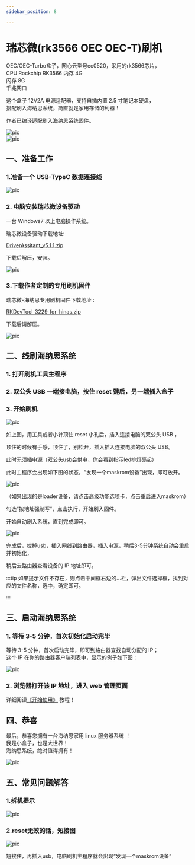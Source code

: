 ```yaml
---
sidebar_position: 8

---
```


# 瑞芯微(rk3566 OEC OEC-T)刷机

OEC/OEC-Turbo盒子，网心云型号ec0520，采用的rk3566芯片，  
CPU Rockchip RK3566 
内存 4G   
闪存 8G  
千兆网口  

这个盒子 12V2A 电源适配器，支持自插内置 2.5 寸笔记本硬盘，  
搭配刷入海纳思系统，简直就是家用存储的利器！  


作者已编译适配刷入海纳思系统固件。  

![pic](pic/oect/oect-1.png)  
![pic](pic/oect/oect-2.png)  


## 一、准备工作  

### 1.准备一个 USB-TypeC 数据连接线  

![pic](pic/oect/usb-typec.jpg)  
  
### 2. 电脑安装瑞芯微设备驱动

一台 Windows7 以上电脑操作系统。

瑞芯微设备驱动下载地址:  

[DriverAssitant_v5.1.1.zip](https://www.ecoo.top/update/soft_init/rk3399sw799/DriverAssitant_v5.1.1.zip)  

下载后解压，安装。

![pic](pic/rk3399/sw799-6.png)  


### 3.下载作者定制的专用刷机固件

瑞芯微-海纳思专用刷机固件下载地址  :  

[RKDevTool_3229_for_hinas.zip](https://www.ecoo.top/update/soft_init/rk3229-cmcc/RKDevTool_3229_for_hinas.zip)  

下载后请解压。 

![pic](pic/oect/file.jpg)  


## 二、线刷海纳思系统

### 1. 打开刷机工具主程序

### 2. 双公头 USB 一端接电脑，按住 reset 键后，另一端插入盒子  

### 3. 开始刷机  

![pic](pic/rk3229/3229-4.png)  


如上图，用工具或者小针顶住 reset 小孔后，插入连接电脑的双公头 USB ，  

顶住的时候有手感，顶住了，别松开，插入插入连接电脑的双公头 USB。  

此时无须插电源（双公头usb会供电，你会看到指示led排灯亮起） 

此时主程序会出现如下图的状态，“发现一个maskrom设备”出现，即可放开。  

![pic](pic/rk3229/3229-3.jpg)  

（如果出现的是loader设备，请点击高级功能选项卡，点击重启进入maskrom）  


勾选“按地址强制写”，点击执行，开始刷入固件。

开始自动刷入系统，直到完成即可。

![pic](pic/rk3229/3229-5.png)  

完成后，拔掉usb，插入网线到路由器，插入电源，稍后3-5分钟系统自动会重启并初始化，  

稍后去路由器查看设备的 IP 地址即可。



:::tip
如果提示文件不存在，则点击中间框右边的...栏，弹出文件选择框，找到对应的文件名称，选中，确定即可。

:::

## 三、启动海纳思系统

### 1. 等待 3-5 分钟，首次初始化启动完毕

 等待 3-5 分钟，首次启动完毕，即可到路由器查找自动分配的 IP；  
 这个 IP 在你的路由器客户端列表中，显示的例子如下图：  
 
![pic](pic/rk3399/sw799-12.jpg)  


### 2. 浏览器打开该 IP 地址，进入 web 管理页面  

详细阅读[《开始使用》](/docs/tutorial-extras/start) 教程！  





## 四、恭喜

最后，恭喜您拥有一台海纳思家用 linux 服务器系统 ！  
我是小盒子，也是大世界！  
海纳思系统，绝对值得拥有！   

![pic](pic/rk3229/3229-7.png)  


## 五、常见问题解答

### 1.拆机提示

![pic](pic/rk3229/3229-6.png)   

### 2.reset无效的话，短接图

![pic](pic/rk3229/3229-8.png)   

短接住，再插入usb，电脑刷机主程序就会出现“发现一个maskrom设备”






